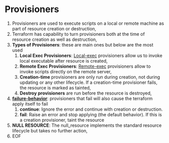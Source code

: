 # Provisioners

1. Provisioners are used to execute scripts on a local or remote machine as part of resource creation or destruction,
2. Terraform has capability to turn provisioners both at the time of resource creation as well as destruction,
3. **Types of Provisioners**: these are main ones but below are the most used
   1. **Local Exec Provisioners**: [Local-exec](./local-exec.tf) provisioners allow us to invoke local executable after resource is created,
   2. **Remote Exec Provisioners**: [Remote-exec](./remote-exec.tf) provisioners allow to invoke scripts directly on the remote server,
   3. **Creation-time** provisioners are only run during creation, not during updating or any other lifecycle. If a creation-time provisioner fails, the resource is marked as tainted,
   4. **Destroy provisioners** are run before the resource is destroyed,
4. **[failure-behavior](./failure-behavior.tf)**: provisioners that fail will also cause the terraform apply itself to fail
   1. **continue**: Ignore the error and continue with creation or destruction.
   2. **fail**: Raise an error and stop applying (the default behavior). If this is a creation provisioner, taint the resource
5. **NULL RESOURCE**: The null_resource implements the standard resource lifecycle but takes no further action,
6. EOF
